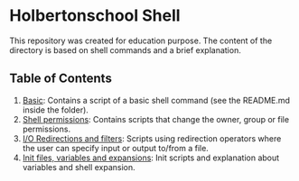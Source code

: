 # Holbertonschool Shell

This repository was created for education purpose. The content of the directory is based on shell commands and a brief explanation.

## Table of Contents

1. [Basic](./basics): Contains a script of a basic shell command (see the README.md inside the folder).
2. [Shell permissions](./permissions): Contains scripts that change the owner, group or file permissions.
3. [I/O Redirections and filters](./io_redirections_and_filters): Scripts using redirection operators where the user can specify input or output to/from a file.
4. [Init files, variables and expansions](./init_files_variables_and_expansions): Init scripts and explanation about variables and shell expansion.